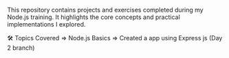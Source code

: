 This repository contains projects and exercises completed during my Node.js training. It highlights the core concepts and practical implementations I explored.

🛠️ Topics Covered
      => Node.js Basics
      => Created a app using Express js (Day 2 branch)
